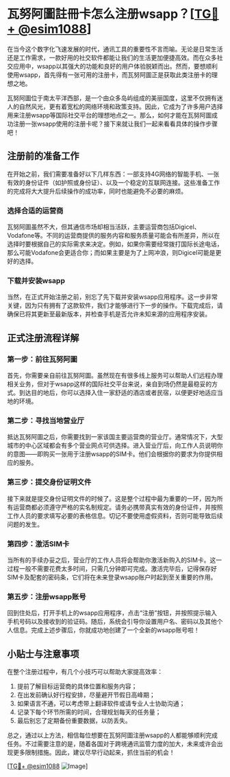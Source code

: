 # 瓦努阿圖註冊卡怎么注册wsapp？[[TG💪+ @esim1088](https://t.me/s/esim1088)]

在当今这个数字化飞速发展的时代，通讯工具的重要性不言而喻。无论是日常生活还是工作需求，一款好用的社交软件都能让我们的生活更加便捷高效。而在众多社交应用中，wsapp以其强大的功能和良好的用户体验脱颖而出。然而，要想顺利使用wsapp，首先得有一张可用的注册卡，而瓦努阿圖正是获取此类注册卡的理想之地。

瓦努阿圖位于南太平洋西部，是一个由众多岛屿组成的美丽国度，这里不仅拥有迷人的自然风光，更有着宽松的网络环境和政策支持。因此，它成为了许多用户选择用来注册wsapp等国际社交平台的理想地点之一。那么，如何才能在瓦努阿圖成功注册一张wsapp使用的注册卡呢？接下来就让我们一起来看看具体的操作步骤吧！

## 注册前的准备工作

在开始之前，我们需要准备好以下几样东西：一部支持4G网络的智能手机、一张有效的身份证件（如护照或身份证）、以及一个稳定的互联网连接。这些准备工作的完成将大大提升后续操作的成功率，同时也能避免不必要的麻烦。

### 选择合适的运营商

瓦努阿圖虽然不大，但其通信市场却相当活跃，主要运营商包括Digicel、Vodafone等。不同的运营商提供的服务内容和服务质量可能会有所差异，所以在选择时要根据自己的实际需求来决定。例如，如果你需要经常拨打国际长途电话，那么可能Vodafone会更适合你；而如果主要是为了上网冲浪，则Digicel可能是更好的选择。

### 下载并安装wsapp

当然，在正式开始注册之前，别忘了先下载并安装wsapp应用程序。这一步非常关键，因为只有拥有了这款软件，我们才能够进行下一步的操作。下载完成后，请确保已将其更新至最新版本，并检查手机是否允许未知来源的应用程序安装。

## 正式注册流程详解

### 第一步：前往瓦努阿圖

首先，你需要亲自前往瓦努阿圖。虽然现在有很多线上服务可以帮助人们远程办理相关业务，但对于wsapp这样的国际社交平台来说，亲自到场仍然是最稳妥的方式。到达目的地后，你可以选择入住一家舒适的酒店或者民宿，以便更好地适应当地的环境。

### 第二步：寻找当地营业厅

抵达瓦努阿圖之后，你需要找到一家该国主要运营商的营业厅。通常情况下，大型城市的中心区域都会有多个营业网点可供选择。进入营业厅后，向工作人员说明你的意图——即购买一张用于注册wsapp的SIM卡。他们会根据你的要求为你提供相应的服务。

### 第三步：提交身份证明文件

接下来就是提交身份证明文件的时候了。这是整个过程中最为重要的一环，因为所有运营商都必须遵守严格的实名制规定。请务必携带真实有效的身份证件，并按照工作人员的要求填写必要的表格信息。切记不要使用虚假资料，否则可能导致后续问题的发生。

### 第四步：激活SIM卡

当所有的手续办妥之后，营业厅的工作人员将会帮助你激活新购入的SIM卡。这一过程一般不需要花费太多时间，只需几分钟即可完成。激活完毕后，记得保存好SIM卡及配套的密码条，它们将在未来登录wsapp账户时起到至关重要的作用。

### 第五步：注册wsapp账号

回到住处后，打开手机上的wsapp应用程序，点击“注册”按钮，并按照提示输入手机号码以及接收到的验证码。随后，系统会引导你设置用户名、密码以及其他个人信息。完成上述步骤后，你就成功地创建了一个全新的wsapp账号啦！

## 小贴士与注意事项

在整个注册过程中，有几个小技巧可以帮助大家提高效率：

1. 提前了解目标运营商的具体位置和服务内容；
2. 在出发前确认好行程安排，尽量避开节假日高峰期；
3. 如果语言不通，可以考虑带上翻译软件或请专业人士协助沟通；
4. 记录下每个环节所需的时间，合理规划每天的任务量；
5. 最后别忘了定期备份重要数据，以防丢失。

总之，通过以上方法，相信每位想要在瓦努阿圖注册wsapp的人都能够顺利完成任务。不过需要注意的是，随着各国对于跨境通讯监管力度的加大，未来或许会出现更多限制措施。因此，建议尽早行动起来，抓住当前的机会！

[[TG💪+ @esim1088](https://t.me/s/esim1088) ![Image](https://i.postimg.cc/4NQfJmqS/Snipaste-2025-05-13-00-14-12.png)]